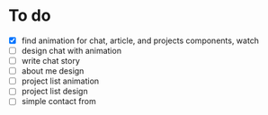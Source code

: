 # To do

- [x] find animation for chat, article, and projects components, watch
- [ ] design chat with animation
- [ ] write chat story
- [ ] about me design
- [ ] project list animation 
- [ ] project list design
- [ ] simple contact from
